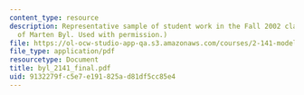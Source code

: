 ```yaml
---
content_type: resource
description: Representative sample of student work in the Fall 2002 class. (Courtesy
  of Marten Byl. Used with permission.)
file: https://ol-ocw-studio-app-qa.s3.amazonaws.com/courses/2-141-modeling-and-simulation-of-dynamic-systems-fall-2006/9132279fc5e7e191825ad81df5cc85e4_byl_2141_final.pdf
file_type: application/pdf
resourcetype: Document
title: byl_2141_final.pdf
uid: 9132279f-c5e7-e191-825a-d81df5cc85e4
---
```

